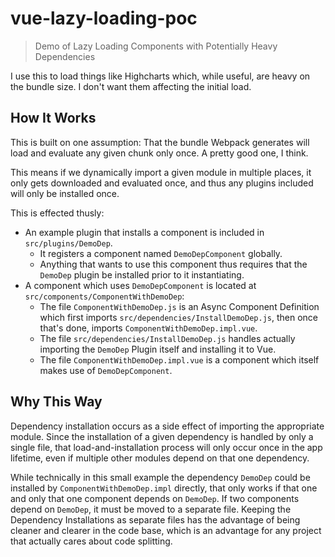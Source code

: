 # vue-lazy-loading-poc

> Demo of Lazy Loading Components with Potentially Heavy Dependencies

I use this to load things like Highcharts which, while useful, are heavy on the bundle size.  I don't want them affecting the initial load.



## How It Works

This is built on one assumption: That the bundle Webpack generates will load and evaluate any given chunk only once.  A pretty good one, I think.

This means if we dynamically import a given module in multiple places, it only gets downloaded and evaluated once, and thus any plugins included will only be installed once.

This is effected thusly:

- An example plugin that installs a component is included in `src/plugins/DemoDep`.
  - It registers a component named `DemoDepComponent` globally.
  - Anything that wants to use this component thus requires that the `DemoDep` plugin be installed prior to it instantiating.
- A component which uses `DemoDepComponent` is located at `src/components/ComponentWithDemoDep`:
  - The file `ComponentWithDemoDep.js` is an Async Component Definition which first imports `src/dependencies/InstallDemoDep.js`, then once that's done, imports `ComponentWithDemoDep.impl.vue`.
  - The file `src/dependencies/InstallDemoDep.js` handles actually importing the `DemoDep` Plugin itself and installing it to Vue.
  - The file `ComponentWithDemoDep.impl.vue` is a component which itself makes use of `DemoDepComponent`.



## Why This Way

Dependency installation occurs as a side effect of importing the appropriate module.  Since the installation of a given dependency is handled by only a single file, that load-and-installation process will only occur once in the app lifetime, even if multiple other modules depend on that one dependency.

While technically in this small example the dependency `DemoDep` could be installed by `ComponentWithDemoDep.impl` directly, that only works if that one and only that one component depends on `DemoDep`.  If two components depend on `DemoDep`, it must be moved to a separate file.  Keeping the Dependency Installations as separate files has the advantage of being cleaner and clearer in the code base, which is an advantage for any project that actually cares about code splitting.
